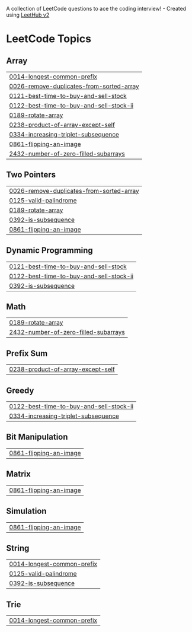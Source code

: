 A collection of LeetCode questions to ace the coding interview! - Created using [LeetHub v2](https://github.com/arunbhardwaj/LeetHub-2.0)
<!---LeetCode Topics Start-->
# LeetCode Topics
## Array
|  |
| ------- |
| [0014-longest-common-prefix](https://github.com/GUNTURUYASWANTH/Leetcode-DSA/tree/master/0014-longest-common-prefix) |
| [0026-remove-duplicates-from-sorted-array](https://github.com/GUNTURUYASWANTH/Leetcode-DSA/tree/master/0026-remove-duplicates-from-sorted-array) |
| [0121-best-time-to-buy-and-sell-stock](https://github.com/GUNTURUYASWANTH/Leetcode-DSA/tree/master/0121-best-time-to-buy-and-sell-stock) |
| [0122-best-time-to-buy-and-sell-stock-ii](https://github.com/GUNTURUYASWANTH/Leetcode-DSA/tree/master/0122-best-time-to-buy-and-sell-stock-ii) |
| [0189-rotate-array](https://github.com/GUNTURUYASWANTH/Leetcode-DSA/tree/master/0189-rotate-array) |
| [0238-product-of-array-except-self](https://github.com/GUNTURUYASWANTH/Leetcode-DSA/tree/master/0238-product-of-array-except-self) |
| [0334-increasing-triplet-subsequence](https://github.com/GUNTURUYASWANTH/Leetcode-DSA/tree/master/0334-increasing-triplet-subsequence) |
| [0861-flipping-an-image](https://github.com/GUNTURUYASWANTH/Leetcode-DSA/tree/master/0861-flipping-an-image) |
| [2432-number-of-zero-filled-subarrays](https://github.com/GUNTURUYASWANTH/Leetcode-DSA/tree/master/2432-number-of-zero-filled-subarrays) |
## Two Pointers
|  |
| ------- |
| [0026-remove-duplicates-from-sorted-array](https://github.com/GUNTURUYASWANTH/Leetcode-DSA/tree/master/0026-remove-duplicates-from-sorted-array) |
| [0125-valid-palindrome](https://github.com/GUNTURUYASWANTH/Leetcode-DSA/tree/master/0125-valid-palindrome) |
| [0189-rotate-array](https://github.com/GUNTURUYASWANTH/Leetcode-DSA/tree/master/0189-rotate-array) |
| [0392-is-subsequence](https://github.com/GUNTURUYASWANTH/Leetcode-DSA/tree/master/0392-is-subsequence) |
| [0861-flipping-an-image](https://github.com/GUNTURUYASWANTH/Leetcode-DSA/tree/master/0861-flipping-an-image) |
## Dynamic Programming
|  |
| ------- |
| [0121-best-time-to-buy-and-sell-stock](https://github.com/GUNTURUYASWANTH/Leetcode-DSA/tree/master/0121-best-time-to-buy-and-sell-stock) |
| [0122-best-time-to-buy-and-sell-stock-ii](https://github.com/GUNTURUYASWANTH/Leetcode-DSA/tree/master/0122-best-time-to-buy-and-sell-stock-ii) |
| [0392-is-subsequence](https://github.com/GUNTURUYASWANTH/Leetcode-DSA/tree/master/0392-is-subsequence) |
## Math
|  |
| ------- |
| [0189-rotate-array](https://github.com/GUNTURUYASWANTH/Leetcode-DSA/tree/master/0189-rotate-array) |
| [2432-number-of-zero-filled-subarrays](https://github.com/GUNTURUYASWANTH/Leetcode-DSA/tree/master/2432-number-of-zero-filled-subarrays) |
## Prefix Sum
|  |
| ------- |
| [0238-product-of-array-except-self](https://github.com/GUNTURUYASWANTH/Leetcode-DSA/tree/master/0238-product-of-array-except-self) |
## Greedy
|  |
| ------- |
| [0122-best-time-to-buy-and-sell-stock-ii](https://github.com/GUNTURUYASWANTH/Leetcode-DSA/tree/master/0122-best-time-to-buy-and-sell-stock-ii) |
| [0334-increasing-triplet-subsequence](https://github.com/GUNTURUYASWANTH/Leetcode-DSA/tree/master/0334-increasing-triplet-subsequence) |
## Bit Manipulation
|  |
| ------- |
| [0861-flipping-an-image](https://github.com/GUNTURUYASWANTH/Leetcode-DSA/tree/master/0861-flipping-an-image) |
## Matrix
|  |
| ------- |
| [0861-flipping-an-image](https://github.com/GUNTURUYASWANTH/Leetcode-DSA/tree/master/0861-flipping-an-image) |
## Simulation
|  |
| ------- |
| [0861-flipping-an-image](https://github.com/GUNTURUYASWANTH/Leetcode-DSA/tree/master/0861-flipping-an-image) |
## String
|  |
| ------- |
| [0014-longest-common-prefix](https://github.com/GUNTURUYASWANTH/Leetcode-DSA/tree/master/0014-longest-common-prefix) |
| [0125-valid-palindrome](https://github.com/GUNTURUYASWANTH/Leetcode-DSA/tree/master/0125-valid-palindrome) |
| [0392-is-subsequence](https://github.com/GUNTURUYASWANTH/Leetcode-DSA/tree/master/0392-is-subsequence) |
## Trie
|  |
| ------- |
| [0014-longest-common-prefix](https://github.com/GUNTURUYASWANTH/Leetcode-DSA/tree/master/0014-longest-common-prefix) |
<!---LeetCode Topics End-->
